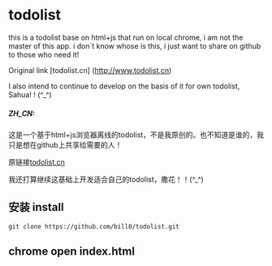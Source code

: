 # todolist
this is a todolist base on html+js that run on local chrome, i am not the master of this app. i don`t know whose is this, i just want to share on github to those who need it!

Original link [todolist.cn] (http://www.todolist.cn)

I also intend to continue to develop on the basis of it for own todolist, Sahua! ! (^_^)


##### ZH_CN:

这是一个基于html+js浏览器离线的todolist，不是我原创的。也不知道是谁的，我只是想在github上共享给需要的人！

原链接[todolist.cn](http://todolist.cn)

我还打算继续这基础上开发适合自己的todolist，撒花！！(^_^)

## 安装 install
`git clone https://github.com/bill0/todolist.git`

## chrome open index.html
